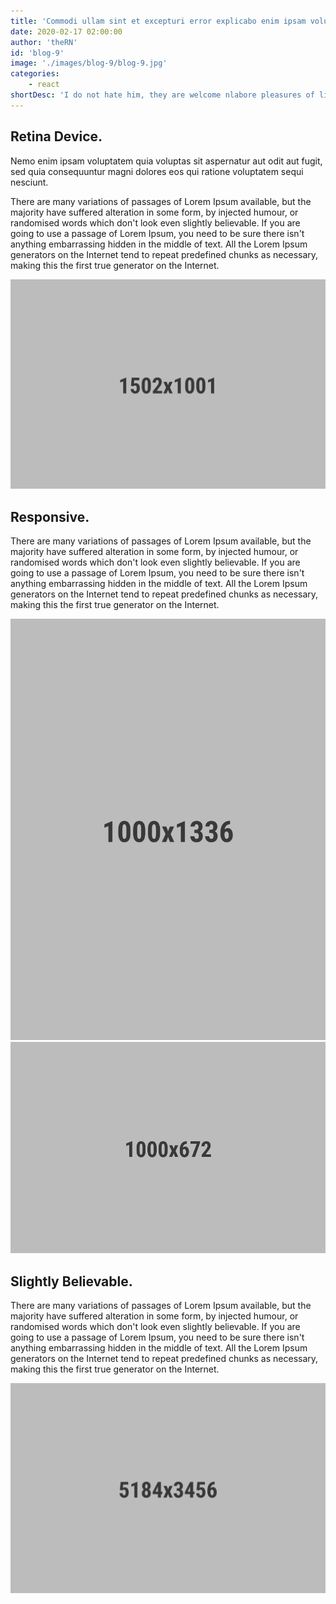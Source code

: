 ```yaml
---
title: 'Commodi ullam sint et excepturi error explicabo enim ipsam voluptatem quia voluptas sit'
date: 2020-02-17 02:00:00
author: 'theRN'
id: 'blog-9'
image: './images/blog-9/blog-9.jpg'
categories: 
    - react
shortDesc: 'I do not hate him, they are welcome nlabore pleasures of life because they are ninventore'
---
```


<div class="rn-blog-meta-area section-pb-xl">
    <div class="row">
        <div class="col-1 offset-1">
            <h2>Retina Device.</h2>
        </div>
        <div class="col-2 offset-1">
            <div class="rn-blog-content">
                <p>Nemo enim ipsam voluptatem quia voluptas sit aspernatur aut odit aut fugit, sed quia consequuntur magni dolores eos qui ratione voluptatem sequi nesciunt.</p>
                <p>There are many variations of passages of Lorem Ipsum available, but the majority have suffered alteration in some form, by injected humour, or randomised words which don't look even slightly believable. If you are going to use a passage of Lorem Ipsum, you need to be sure there isn't anything embarrassing hidden in the middle of text. All the Lorem Ipsum generators on the Internet tend to repeat predefined chunks as necessary, making this the first true generator on the Internet.</p>
            </div>
        </div>
    </div>
</div>

<div class="full-width-box">
    <img src="./images/blog-2/1.jpg" alt="single"/>
</div>

<div class="rn-blog-meta-area section-ptb-xl">
    <div class="row">
        <div class="col-1 offset-1">
            <h2>Responsive.</h2>
        </div>
        <div class="col-2 offset-1">
            <div class="rn-blog-content">
                <p>There are many variations of passages of Lorem Ipsum available, but the majority have suffered alteration in some form, by injected humour, or randomised words which don't look even slightly believable. If you are going to use a passage of Lorem Ipsum, you need to be sure there isn't anything embarrassing hidden in the middle of text. All the Lorem Ipsum generators on the Internet tend to repeat predefined chunks as necessary, making this the first true generator on the Internet.</p>
            </div>
        </div>
    </div>
</div>
<div class="rn-blog-meta-area">
    <div class="row">
        <div class="col-1 offset-1">
            <img src="./images/blog-1/6.jpg" alt="single"/>
        </div>
        <div class="col-2 offset-1">
            <img src="./images/blog-1/5.jpg" alt="single"/>
        </div>
    </div>
</div>

<div class="rn-blog-meta-area section-ptb-xl">
    <div class="row">
        <div class="col-1 offset-1">
            <h2>Slightly Believable.</h2>
        </div>
        <div class="col-2 offset-1">
            <div class="rn-blog-content">
                <p>There are many variations of passages of Lorem Ipsum available, but the majority have suffered alteration in some form, by injected humour, or randomised words which don't look even slightly believable. If you are going to use a passage of Lorem Ipsum, you need to be sure there isn't anything embarrassing hidden in the middle of text. All the Lorem Ipsum generators on the Internet tend to repeat predefined chunks as necessary, making this the first true generator on the Internet.</p>
            </div>
        </div>
    </div>
</div>

<div class="full-width-box">
    <img src="./images/blog-1/2.jpg" alt="single"/>
</div>